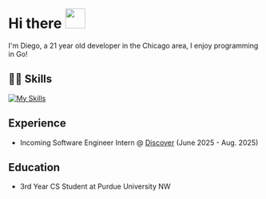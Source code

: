 # Hi there <img src="https://raw.githubusercontent.com/MartinHeinz/MartinHeinz/master/wave.gif" width="40">
I'm Diego, a 21 year old developer in the Chicago area, I enjoy programming in Go!

## 👨‍💻 Skills
[![My Skills](https://skillicons.dev/icons?i=go,js,ts,py,java,react,spring,fastapi,docker,aws,next)](https://skillicons.dev)


## Experience
- Incoming Software Engineer Intern @ [Discover](https://www.discover.com/) (June 2025 - Aug. 2025)

## Education
- 3rd Year CS Student at Purdue University NW 
